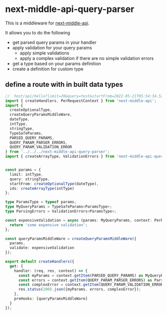 # next-middle-api-query-parser

This is a middleware for [next-middle-api](https://www.npmjs.com/package/next-middle-api).

It allows you to do the following

- get parsed query params in your handler
- apply validation for your query params
  - apply simple validations 
  - apply a complex validation if there are no simple validation errors
- get a type based on your params definition
- create a definition for custom type


## define a route with in built data types

```typescript
//  host/api/hello?limit=20&query=test&startFrom=2022-05-21T05:54:34.523Z&ids=2&ids=3
import { createHandlers, PerRequestContext } from 'next-middle-api';
import {
  createOptionalType,
  createQueryParamsMiddleWare,
  dateType,
  intType,
  stringType,
  TypeSafeParams,
  PARSED_QUERY_PARAMS,
  QUERY_PARAM_PARSER_ERRORS,
  QUERY_PARAM_VALIDATION_ERROR
} from '../../../next-middle-api-query-parser';
import { createArrayType, ValidationErrors } from 'next-middle-api-query-parser';


const params = {
  limit: intType,
  query: stringType,
  startFrom: createOptionalType(dateType),
  ids: createArrayType(intType)
};

type ParamsType = typeof params;
type MyQueryParams = TypeSafeParams<ParamsType>;
type ParsingErrors = ValidationErrors<ParamsType>;

const expensiveValidation = async (params: MyQueryParams, context: PerRequestContext): Promise<string | undefined> => {
  return 'some expensive validation';
};

const queryParamsMiddleWare = createQueryParamsMiddleWare({
  params,
  validate: expensiveValidation
});

export default createHandlers({
  get: {
    handler: (req, res, context) => {
      const myParams = context.getItem(PARSED_QUERY_PARAMS) as MyQueryParams;
      const errors = context.getItem(QUERY_PARAM_PARSER_ERRORS) as ParsingErrors;
      const complexError = context.getItem(QUERY_PARAM_VALIDATION_ERROR) as string | undefined;
      res.status(200).json({myParams, errors, complexError});
    },
    preHooks: [queryParamsMiddleWare]
  }
});
```
